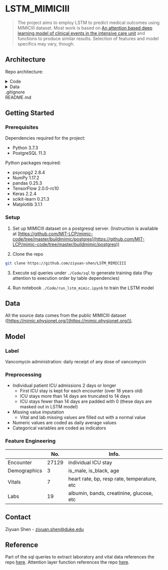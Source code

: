 # LSTM_MIMICIII
> The project aims to employ LSTM to predict medical outcomes using MIMICIII dataset. Most work is based on [An attention based deep learning model of clinical events in the intensive care unit](https://doi.org/10.1371/journal.pone.0211057) and functions to produce similar results. Selection of features and model specifics may vary, though.

## Architecture

Repo architecture:

<details><summary>Code</summary><blockquote>
&nbsp;&nbsp;&nbsp;&nbsp;run_lstm_mimic.ipynb&nbsp;&nbsp;&nbsp;&nbsp;//LSTM model training
<details><summary>sql</summary>
&nbsp;&nbsp;&nbsp;&nbsp;&nbsp;&nbsp;&nbsp;&nbsp;cohort.sql&nbsp;&nbsp;&nbsp;&nbsp;//extract cohort from icustays</br>
&nbsp;&nbsp;&nbsp;&nbsp;&nbsp;&nbsp;&nbsp;&nbsp;design_matrix_padded.sql&nbsp;&nbsp;&nbsp;&nbsp;//combine all features and labels to a design matrix that is padded to 14-day ICU stay</br>
&nbsp;&nbsp;&nbsp;&nbsp;&nbsp;&nbsp;&nbsp;&nbsp;labs.sql&nbsp;&nbsp;&nbsp;&nbsp;//extract laboratory features from labevents</br>
&nbsp;&nbsp;&nbsp;&nbsp;&nbsp;&nbsp;&nbsp;&nbsp;van_label_padded.sql&nbsp;&nbsp;&nbsp;&nbsp;//pad vancomycin receipt label to 14 days for each ICU stay</br>
&nbsp;&nbsp;&nbsp;&nbsp;&nbsp;&nbsp;&nbsp;&nbsp;van_label.sql&nbsp;&nbsp;&nbsp;&nbsp;//generate daily vancomycin receipt label</br>
&nbsp;&nbsp;&nbsp;&nbsp;&nbsp;&nbsp;&nbsp;&nbsp;vitals.sql&nbsp;&nbsp;&nbsp;&nbsp;//extract vital features from chartevents</br>
</details>
</blockquote></details>
<details><summary>Data</summary><blockquote>
rnn_cohort.csv<br/>
rnn_design_matrix_padded.csv<br/>
rnn_labs.csv<br/>
rnn_van_label_padded.csv<br/>
rnn_van_label.csv<br/>
rnn_vitals.csv<br/>
</blockquote></details>
.gitignore<br/>
README.md

## Getting Started

### Prerequisites

Dependencies required for the project:
<ul>
<li>Python 3.7.3</li>
<li>PostgreSQL 11.3</li>
</ul>

Python packages required:
<ul>
<li>psycopg2 2.8.4</li>
<li>NumPy 1.17.2</li>
<li>pandas 0.25.3</li>
<li>TensorFlow 2.0.0-rc10</li>
<li>Keras 2.2.4</li>
<li>scikit-learn 0.21.3</li>
<li>Matplotlib 3.1.1</li>
</ul>

### Setup

1. Set up MIMICIII dataset on a postgresql server. (Instruction is available at [https://github.com/MIT-LCP/mimic-code/tree/master/buildmimic/postgres](https://github.com/MIT-LCP/mimic-code/tree/master/buildmimic/postgres))

2. Clone the repo

```sh
git clone https://github.com/ziyuan-shen/LSTM_MIMICIII
```

3. Execute sql queries under `./Code/sql` to generate training data (Pay attention to execution order by table dependencies)

4. Run notebook `./Code/run_lstm_mimic.ipynb` to train the LSTM model

## Data

All the source data comes from the public MIMICIII dataset ([https://mimic.physionet.org/](https://mimic.physionet.org/)).

## Model

### Label

Vancomycin administration: daily receipt of any dose of vancomycin

### Preprocessing

* Individual patient ICU admissions 2 days or longer
    * First ICU stay is kept for each encounter (over 18 years old)
    * ICU stays more than 14 days are truncated to 14 days
    * ICU stays fewer than 14 days are padded with 0 (these days are masked out in LSTM model)
* Missing value imputation
    * Vital and lab missing values are filled out with a normal value
* Numeric values are coded as daily average values
* Categorical variables are coded as indicators

### Feature Engineering

&nbsp;| No. | Info.
--- | --- | ---
Encounter | 27129 | individual ICU stay
Demographics | 3 | is_male, is_black, age
Vitals | 7 | heart rate, bp, resp rate, temperature, etc
Labs | 19 | albumin, bands, creatinine, glucose, etc

## Contact

Ziyuan Shen - ziyuan.shen@duke.edu

## Reference

Part of the sql queries to extract laboratory and vital data references the repo [here](https://github.com/alistairewj/mortality-prediction). Attention layer function references the repo [here](https://github.com/deepak-kaji/mimic-lstm).